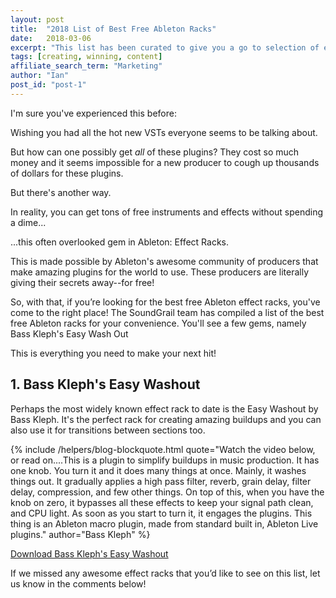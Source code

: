```yaml
---
layout: post
title:  "2018 List of Best Free Ableton Racks"
date:   2018-03-06
excerpt: "This list has been curated to give you a go to selection of every kind of processing effect rack you need for your electronic music workflow!."
tags: [creating, winning, content]
affiliate_search_term: "Marketing"
author: "Ian"
post_id: "post-1"
---
```

I'm sure you've experienced this before:

Wishing you had all the hot new VSTs everyone seems to be talking about.

But how can one possibly get _all_ of these plugins? They cost so much money and it seems impossible for a new producer to cough up thousands of dollars for these plugins.

But there's another way.

In reality, you can get tons of free instruments and effects without spending a dime...

...this often overlooked gem in Ableton: Effect Racks.

This is made possible by Ableton's awesome community of producers that make amazing plugins for the world to use. These producers are literally giving their secrets away--for free!


So, with that, if you’re looking for the best free Ableton effect racks, you've come to the right place! The SoundGrail team has compiled a list of the best free Ableton racks for your convenience. You'll see a few gems, namely Bass Kleph's Easy Wash Out

This is everything you need to make your next hit!


## 1. Bass Kleph's Easy Washout
Perhaps the most widely known effect rack to date is the Easy Washout by Bass Kleph. It's the perfect rack for creating amazing buildups and you can also use it for transitions between sections too.

{% include /helpers/blog-blockquote.html quote="Watch the video below, or read on....This is a plugin to simplify buildups in music production. It has one knob. You turn it and it does many things at once. Mainly, it washes things out. It gradually applies a high pass filter, reverb, grain delay, filter delay, compression, and few other things. On top of this, when you have the knob on zero, it bypasses all these effects to keep your signal path clean, and CPU light. As soon as you start to turn it, it engages the plugins. This thing is an Ableton macro plugin, made from standard built in, Ableton Live plugins." author="Bass Kleph" %}

[Download Bass Kleph's Easy Washout](http://www.basskleph.com/blog/2016/2/8/easy-wash-out-free-ableton-plugin)


If we missed any awesome effect racks that you’d like to see on this list, let us know in the comments below!


<!--
https://abletunes.com/blog/free-ableton-live-racks-mixing-mastering-tools/
http://www.sidebrain.net/category/blog/free-racks/
http://www.basskleph.com/blog/2016/2/8/easy-wash-out-free-ableton-plugin
https://cymatics.fm/blog/free-ableton-effect-racks/
https://www.reddit.com/r/AbletonRacks/
https://www.loopmasters.com/genres/46-FX/products/5204-Ableton-Pro-Mix-Racks

 -->
